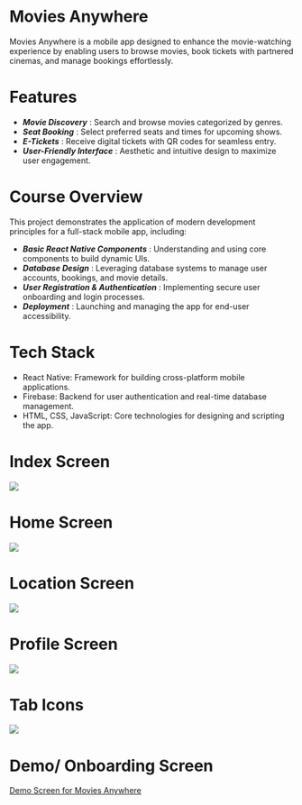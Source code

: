 # Movies Anywhere
Movies Anywhere is a mobile app designed to enhance the movie-watching experience by enabling users to browse movies, book tickets with partnered cinemas, and manage bookings effortlessly.

# Features
* ***Movie Discovery*** : Search and browse movies categorized by genres.
* ***Seat Booking*** : Select preferred seats and times for upcoming shows.
* ***E-Tickets*** : Receive digital tickets with QR codes for seamless entry.
* ***User-Friendly Interface*** : Aesthetic and intuitive design to maximize user engagement.

# Course Overview
This project demonstrates the application of modern development principles for a full-stack mobile app, including:
* ***Basic React Native Components*** : Understanding and using core components to build dynamic UIs.
* ***Database Design*** : Leveraging database systems to manage user accounts, bookings, and movie details.
* ***User Registration & Authentication*** : Implementing secure user onboarding and login processes.
* ***Deployment*** : Launching and managing the app for end-user accessibility.

# Tech Stack
* React Native: Framework for building cross-platform mobile applications.
* Firebase: Backend for user authentication and real-time database management.
* HTML, CSS, JavaScript: Core technologies for designing and scripting the app.

# Index Screen 
<img src="assets\index.jpg"> 

# Home Screen 
<img src="assets\home.jpg"> 

# Location Screen 
<img src="assets\location.jpg"> 

# Profile Screen 
<img src="assets\profile.jpg"> 

# Tab Icons
<img src="assets\tabs.png"> 

# Demo/ Onboarding Screen
[Demo Screen for Movies Anywhere](https://drive.google.com/file/d/16ZBgIMRexRvVb8neBpksfz8R-K2XcRaM/view?usp=sharing)

